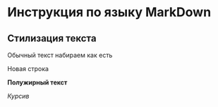 # Инструкция по языку MarkDown

## Стилизация текста 

Обычный текст набираем как есть

Новая строка

**Полужирный текст**

*Курсив*

